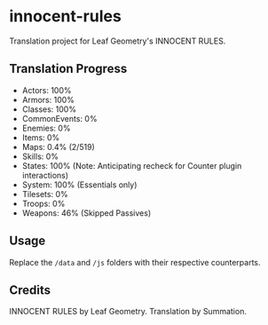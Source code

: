 # innocent-rules
Translation project for Leaf Geometry's INNOCENT RULES.

## Translation Progress
- Actors: 100%
- Armors: 100%
- Classes: 100%
- CommonEvents: 0%
- Enemies: 0%
- Items: 0%
- Maps: 0.4% (2/519)
- Skills: 0%
- States: 100% (Note: Anticipating recheck for Counter plugin interactions)
- System: 100% (Essentials only)
- Tilesets: 0%
- Troops: 0%
- Weapons: 46% (Skipped Passives)

## Usage
Replace the `/data` and `/js` folders with their respective counterparts.

## Credits
INNOCENT RULES by Leaf Geometry.
Translation by Summation.
